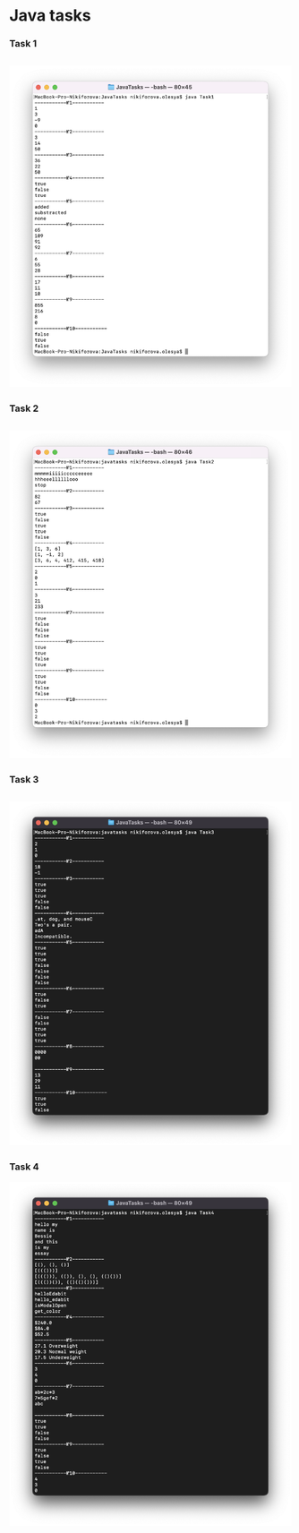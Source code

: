 # Java tasks
### Task 1
![Image alt](images/task1.png)
---
### Task 2
![Image alt](images/task2.png)
---
### Task 3
![Image alt](images/task3.png)
---
### Task 4
![Image alt](images/task4.png)
